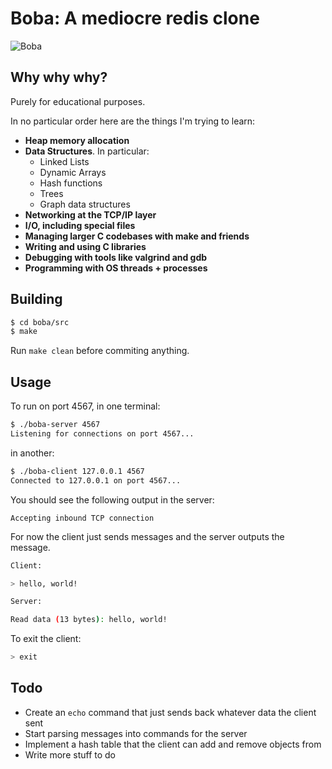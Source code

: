 # Boba: A mediocre redis clone

![Boba](http://raw.github.com/Najaf/boba/master/boba.jpg)

## Why why why?

Purely for educational purposes.

In no particular order here are the things I'm trying to learn:

* **Heap memory allocation**
* **Data Structures**. In particular:
  * Linked Lists
  * Dynamic Arrays
  * Hash functions
  * Trees
  * Graph data structures
* **Networking at the TCP/IP layer**
* **I/O, including special files**
* **Managing larger C codebases with make and friends**
* **Writing and using C libraries**
* **Debugging with tools like valgrind and gdb**
* **Programming with OS threads + processes**

## Building

```bash
$ cd boba/src
$ make
```

Run `make clean` before commiting anything.

## Usage

To run on port 4567, in one terminal:

```bash
$ ./boba-server 4567
Listening for connections on port 4567...
```

in another:
```bash
$ ./boba-client 127.0.0.1 4567
Connected to 127.0.0.1 on port 4567...
```

You should see the following output in the server:

```
Accepting inbound TCP connection
```

For now the client just sends messages and the server outputs the message.

```bash
Client:

> hello, world!

Server:

Read data (13 bytes): hello, world!
```

To exit the client:

```bash
> exit
```

## Todo

* Create an `echo` command that just sends back whatever data the client sent
* Start parsing messages into commands for the server
* Implement a hash table that the client can add and remove objects from
* Write more stuff to do
